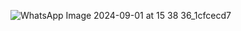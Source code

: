 ![WhatsApp Image 2024-09-01 at 15 38 36_1cfcecd7](https://github.com/user-attachments/assets/69b7c051-e59c-404b-be86-657b746f7e9a)

